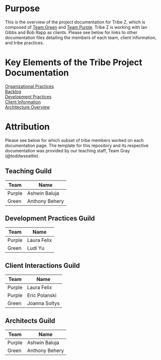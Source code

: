 # Purpose

This is the overview of the project documentation for Tribe Z, which is composed of [Team Green](Green-Team-Members.md) and [Team Purple](Purple-Team-Members.md). Tribe Z is working with Ian Gibbs and Bob Rapp as clients. Please see below for links to other documentation files detailing the members of each team, client information, and tribe practices.

# Key Elements of the Tribe Project Documentation

[Organizational Practices](Organizational-Practices.md)\
[Backlog](Backlog.md)\
[Development Practices](Development-Practices.md)\
[Client Information](Client-Information.md)\
[Architecture Overview](Architecture-Overview.md)

# Attribution

Please see below for which subset of tribe members worked on each documentation page. The template for this repository and its respective documentation was provided by our teaching staff, Team Gray (@toddwseattle). 

## Teaching Guild

| Team   | Name           |
| ------ | -------------- |
| Purple | Ashwin Baluja  |
| Green  | Anthony Behery |

## Development Practices Guild

| Team   | Name           |
| ------ | -------------- |
| Purple | Laura Felix    |
| Green  | Ludi Yu        |

## Client Interactions Guild 

| Team   | Name           |
| ------ | -------------- |
| Purple | Laura Felix    |
| Purple | Eric Polanski  |
| Green  | Joanna Soltys  |

## Architects Guild

| Team   | Name           |
| ------ | -------------- |
| Purple | Ashwin Baluja  |
| Green  | Anthony Behery |
